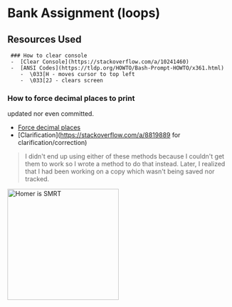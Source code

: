 # Bank Assignment (loops)

## Resources Used
     ### How to clear console
     -  [Clear Console](https://stackoverflow.com/a/10241460)
     -  [ANSI Codes](https://tldp.org/HOWTO/Bash-Prompt-HOWTO/x361.html)
        -  \033[H - moves cursor to top left
        -  \033[2J - clears screen
   ### How to force decimal places to print
   updated nor even committed. 
   -  [Force decimal
      places](https://mkyong.com/java/java-display-double-in-2-decimal-points/)
   -  [Clarification](https://stackoverflow.com/a/8819889 for
      clarification/correction)
 > I didn't end up using either of these methods because I couldn't get them
   to work so I wrote a method to do that instead. Later, I realized that I had been working on a copy which wasn't being saved nor tracked.
   

<img src="http://www.quickmeme.com/img/38/383ecc8afd8d21a502ed92ebfcfc060a615a644993bad9b127755f7c60d54582.jpg" width="250" alt="Homer is SMRT" />
